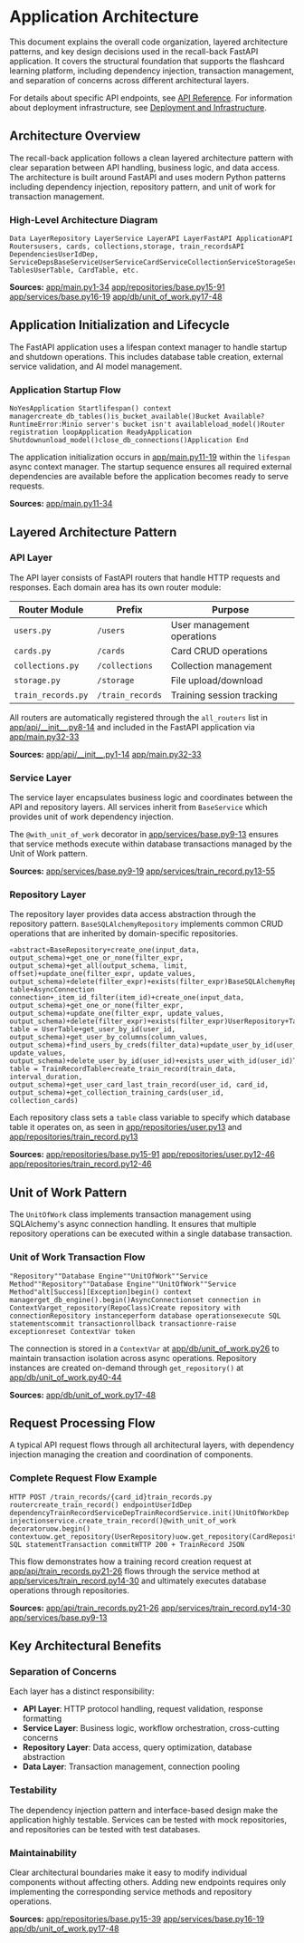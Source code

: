 # Application Architecture

This document explains the overall code organization, layered architecture patterns, and key design decisions used in the recall-back FastAPI application. It covers the structural foundation that supports the flashcard learning platform, including dependency injection, transaction management, and separation of concerns across different architectural layers.

For details about specific API endpoints, see [API Reference](https://deepwiki.com/FIT-2024-RecALL/recall-back/5-api-reference). For information about deployment infrastructure, see [Deployment and Infrastructure](https://deepwiki.com/FIT-2024-RecALL/recall-back/2-deployment-and-infrastructure).

## Architecture Overview

The recall-back application follows a clean layered architecture pattern with clear separation between API handling, business logic, and data access. The architecture is built around FastAPI and uses modern Python patterns including dependency injection, repository pattern, and unit of work for transaction management.

### High-Level Architecture Diagram

```
Data LayerRepository LayerService LayerAPI LayerFastAPI ApplicationAPI Routersusers, cards, collections,storage, train_recordsAPI DependenciesUserIdDep, ServiceDepsBaseServiceUserServiceCardServiceCollectionServiceStorageServiceTrainRecordServiceBaseSQLAlchemyRepositoryUserRepositoryCardRepositoryCollectionRepositoryFileRepositoryTrainRecordRepositoryUnitOfWorkDatabase TablesUserTable, CardTable, etc.
```

**Sources:** [app/main.py1-34](https://github.com/FIT-2024-RecALL/recall-back/blob/fd0685d4/app/main.py#L1-L34) [app/repositories/base.py15-91](https://github.com/FIT-2024-RecALL/recall-back/blob/fd0685d4/app/repositories/base.py#L15-L91) [app/services/base.py16-19](https://github.com/FIT-2024-RecALL/recall-back/blob/fd0685d4/app/services/base.py#L16-L19) [app/db/unit\_of\_work.py17-48](https://github.com/FIT-2024-RecALL/recall-back/blob/fd0685d4/app/db/unit_of_work.py#L17-L48)

## Application Initialization and Lifecycle

The FastAPI application uses a lifespan context manager to handle startup and shutdown operations. This includes database table creation, external service validation, and AI model management.

### Application Startup Flow

```
NoYesApplication Startlifespan() context managercreate_db_tables()is_bucket_available()Bucket Available?RuntimeError:Minio server's bucket isn't availableload_model()Router registration loopApplication ReadyApplication Shutdownunload_model()close_db_connections()Application End
```

The application initialization occurs in [app/main.py11-19](https://github.com/FIT-2024-RecALL/recall-back/blob/fd0685d4/app/main.py#L11-L19) within the `lifespan` async context manager. The startup sequence ensures all required external dependencies are available before the application becomes ready to serve requests.

**Sources:** [app/main.py11-34](https://github.com/FIT-2024-RecALL/recall-back/blob/fd0685d4/app/main.py#L11-L34)

## Layered Architecture Pattern

### API Layer

The API layer consists of FastAPI routers that handle HTTP requests and responses. Each domain area has its own router module:

| Router Module | Prefix | Purpose |
| --- | --- | --- |
| `users.py` | `/users` | User management operations |
| `cards.py` | `/cards` | Card CRUD operations |
| `collections.py` | `/collections` | Collection management |
| `storage.py` | `/storage` | File upload/download |
| `train_records.py` | `/train_records` | Training session tracking |

All routers are automatically registered through the `all_routers` list in [app/api/\_\_init\_\_.py8-14](https://github.com/FIT-2024-RecALL/recall-back/blob/fd0685d4/app/api/__init__.py#L8-L14) and included in the FastAPI application via [app/main.py32-33](https://github.com/FIT-2024-RecALL/recall-back/blob/fd0685d4/app/main.py#L32-L33)

**Sources:** [app/api/\_\_init\_\_.py1-14](https://github.com/FIT-2024-RecALL/recall-back/blob/fd0685d4/app/api/__init__.py#L1-L14) [app/main.py32-33](https://github.com/FIT-2024-RecALL/recall-back/blob/fd0685d4/app/main.py#L32-L33)

### Service Layer

The service layer encapsulates business logic and coordinates between the API and repository layers. All services inherit from `BaseService` which provides unit of work dependency injection.

The `@with_unit_of_work` decorator in [app/services/base.py9-13](https://github.com/FIT-2024-RecALL/recall-back/blob/fd0685d4/app/services/base.py#L9-L13) ensures that service methods execute within database transactions managed by the Unit of Work pattern.

**Sources:** [app/services/base.py9-19](https://github.com/FIT-2024-RecALL/recall-back/blob/fd0685d4/app/services/base.py#L9-L19) [app/services/train\_record.py13-55](https://github.com/FIT-2024-RecALL/recall-back/blob/fd0685d4/app/services/train_record.py#L13-L55)

### Repository Layer

The repository layer provides data access abstraction through the repository pattern. `BaseSQLAlchemyRepository` implements common CRUD operations that are inherited by domain-specific repositories.

```
«abstract»BaseRepository+create_one(input_data, output_schema)+get_one_or_none(filter_expr, output_schema)+get_all(output_schema, limit, offset)+update_one(filter_expr, update_values, output_schema)+delete(filter_expr)+exists(filter_expr)BaseSQLAlchemyRepository+Table table+AsyncConnection connection+_item_id_filter(item_id)+create_one(input_data, output_schema)+get_one_or_none(filter_expr, output_schema)+update_one(filter_expr, update_values, output_schema)+delete(filter_expr)+exists(filter_expr)UserRepository+Table table = UserTable+get_user_by_id(user_id, output_schema)+get_user_by_columns(column_values, output_schema)+find_users_by_creds(filter_data)+update_user_by_id(user_id, update_values, output_schema)+delete_user_by_id(user_id)+exists_user_with_id(user_id)TrainRecordRepository+Table table = TrainRecordTable+create_train_record(train_data, interval_duration, output_schema)+get_user_card_last_train_record(user_id, card_id, output_schema)+get_collection_training_cards(user_id, collection_cards)
```

Each repository class sets a `table` class variable to specify which database table it operates on, as seen in [app/repositories/user.py13](https://github.com/FIT-2024-RecALL/recall-back/blob/fd0685d4/app/repositories/user.py#L13-L13) and [app/repositories/train\_record.py13](https://github.com/FIT-2024-RecALL/recall-back/blob/fd0685d4/app/repositories/train_record.py#L13-L13)

**Sources:** [app/repositories/base.py15-91](https://github.com/FIT-2024-RecALL/recall-back/blob/fd0685d4/app/repositories/base.py#L15-L91) [app/repositories/user.py12-46](https://github.com/FIT-2024-RecALL/recall-back/blob/fd0685d4/app/repositories/user.py#L12-L46) [app/repositories/train\_record.py12-46](https://github.com/FIT-2024-RecALL/recall-back/blob/fd0685d4/app/repositories/train_record.py#L12-L46)

## Unit of Work Pattern

The `UnitOfWork` class implements transaction management using SQLAlchemy's async connection handling. It ensures that multiple repository operations can be executed within a single database transaction.

### Unit of Work Transaction Flow

```
"Repository""Database Engine""UnitOfWork""Service Method""Repository""Database Engine""UnitOfWork""Service Method"alt[Success][Exception]begin() context managerget_db_engine().begin()AsyncConnectionset connection in ContextVarget_repository(RepoClass)Create repository with connectionRepository instanceperform database operationsexecute SQL statementscommit transactionrollback transactionre-raise exceptionreset ContextVar token
```

The connection is stored in a `ContextVar` at [app/db/unit\_of\_work.py26](https://github.com/FIT-2024-RecALL/recall-back/blob/fd0685d4/app/db/unit_of_work.py#L26-L26) to maintain transaction isolation across async operations. Repository instances are created on-demand through `get_repository()` at [app/db/unit\_of\_work.py40-44](https://github.com/FIT-2024-RecALL/recall-back/blob/fd0685d4/app/db/unit_of_work.py#L40-L44)

**Sources:** [app/db/unit\_of\_work.py17-48](https://github.com/FIT-2024-RecALL/recall-back/blob/fd0685d4/app/db/unit_of_work.py#L17-L48)

## Request Processing Flow

A typical API request flows through all architectural layers, with dependency injection managing the creation and coordination of components.

### Complete Request Flow Example

```
HTTP POST /train_records/{card_id}train_records.py routercreate_train_record() endpointUserIdDep dependencyTrainRecordServiceDepTrainRecordService.init()UnitOfWorkDep injectionservice.create_train_record()@with_unit_of_work decoratoruow.begin() contextuow.get_repository(UserRepository)uow.get_repository(CardRepository)uow.get_repository(TrainRecordRepository)exists_user_with_id()exists_card_with_id()create_train_record()INSERT SQL statementTransaction commitHTTP 200 + TrainRecord JSON
```

This flow demonstrates how a training record creation request at [app/api/train\_records.py21-26](https://github.com/FIT-2024-RecALL/recall-back/blob/fd0685d4/app/api/train_records.py#L21-L26) flows through the service method at [app/services/train\_record.py14-30](https://github.com/FIT-2024-RecALL/recall-back/blob/fd0685d4/app/services/train_record.py#L14-L30) and ultimately executes database operations through repositories.

**Sources:** [app/api/train\_records.py21-26](https://github.com/FIT-2024-RecALL/recall-back/blob/fd0685d4/app/api/train_records.py#L21-L26) [app/services/train\_record.py14-30](https://github.com/FIT-2024-RecALL/recall-back/blob/fd0685d4/app/services/train_record.py#L14-L30) [app/services/base.py9-13](https://github.com/FIT-2024-RecALL/recall-back/blob/fd0685d4/app/services/base.py#L9-L13)

## Key Architectural Benefits

### Separation of Concerns

Each layer has a distinct responsibility:

-   **API Layer**: HTTP protocol handling, request validation, response formatting
-   **Service Layer**: Business logic, workflow orchestration, cross-cutting concerns
-   **Repository Layer**: Data access, query optimization, database abstraction
-   **Data Layer**: Transaction management, connection pooling

### Testability

The dependency injection pattern and interface-based design make the application highly testable. Services can be tested with mock repositories, and repositories can be tested with test databases.

### Maintainability

Clear architectural boundaries make it easy to modify individual components without affecting others. Adding new endpoints requires only implementing the corresponding service methods and repository operations.

**Sources:** [app/repositories/base.py15-39](https://github.com/FIT-2024-RecALL/recall-back/blob/fd0685d4/app/repositories/base.py#L15-L39) [app/services/base.py16-19](https://github.com/FIT-2024-RecALL/recall-back/blob/fd0685d4/app/services/base.py#L16-L19) [app/db/unit\_of\_work.py17-48](https://github.com/FIT-2024-RecALL/recall-back/blob/fd0685d4/app/db/unit_of_work.py#L17-L48)